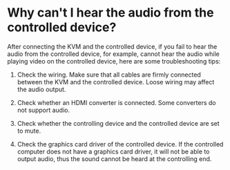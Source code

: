 # Why can't I hear the audio from the controlled device?

After connecting the KVM and the controlled device, if you fail to hear the audio from the controlled device, for example, cannot hear the audio while playing video on the controlled device, here are some troubleshooting tips:

1. Check the wiring. Make sure that all cables are firmly connected between the KVM and the controlled device. Loose wiring may affect the audio output.

2. Check whether an HDMI converter is connected. Some converters do not support audio.

3. Check whether the controlling device and the controlled device are set to mute.

4. Check the graphics card driver of the controlled device. If the controlled computer does not have a graphics card driver, it will not be able to output audio, thus the sound cannot be heard at the controlling end.
